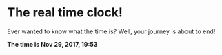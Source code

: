 # The real time clock!

Ever wanted to know what the time is? Well, your journey is about to end!

**The time is Nov 29, 2017, 19:53**